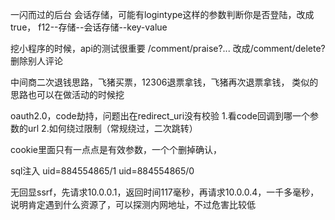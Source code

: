 一闪而过的后台
会话存储，可能有logintype这样的参数判断你是否登陆，改成true，
f12--存储--会话存储--key-value

挖小程序的时候，api的测试很重要
/comment/praise?...
改成/comment/delete?
删除别人评论

中间商二次退钱思路，飞猪买票，12306退票拿钱，飞猪再次退票拿钱，
类似的思路也可以在做活动的时候挖

oauth2.0，code劫持，问题出在redirect_uri没有校验
1.看code回调到哪一个参数的url
2.如何绕过限制（常规绕过，二次跳转）

cookie里面只有一点点是有效参数，一个个删掉确认，

sql注入 uid=884554865/1
uid=884554865/0

无回显ssrf，先请求10.0.0.1，返回时间117毫秒，再请求10.0.0.4，一千多毫秒，说明肯定遇到什么资源了，可以探测内网地址，不过危害比较低